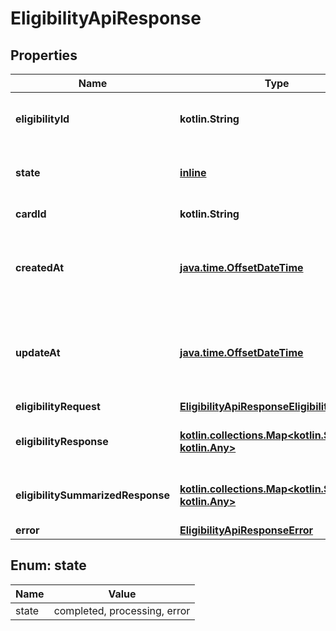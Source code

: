 
# EligibilityApiResponse

## Properties
Name | Type | Description | Notes
------------ | ------------- | ------------- | -------------
**eligibilityId** | **kotlin.String** | The ID of the eligibility record. | 
**state** | [**inline**](#State) | The state of the eligibility record. | 
**cardId** | **kotlin.String** | The ID of the card. | 
**createdAt** | [**java.time.OffsetDateTime**](java.time.OffsetDateTime.md) | The timestamp when the eligibility record was created. | 
**updateAt** | [**java.time.OffsetDateTime**](java.time.OffsetDateTime.md) | The timestamp when the eligibility record was last updated. | 
**eligibilityRequest** | [**EligibilityApiResponseEligibilityRequest**](EligibilityApiResponseEligibilityRequest.md) |  |  [optional]
**eligibilityResponse** | [**kotlin.collections.Map&lt;kotlin.String, kotlin.Any&gt;**](kotlin.Any.md) | The eligibility raw response. |  [optional]
**eligibilitySummarizedResponse** | [**kotlin.collections.Map&lt;kotlin.String, kotlin.Any&gt;**](kotlin.Any.md) | The eligibility summarized response. |  [optional]
**error** | [**EligibilityApiResponseError**](EligibilityApiResponseError.md) |  |  [optional]


<a id="State"></a>
## Enum: state
Name | Value
---- | -----
state | completed, processing, error



